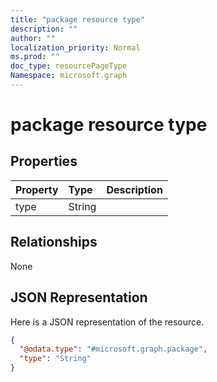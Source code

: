 ```yaml
---
title: "package resource type"
description: ""
author: ""
localization_priority: Normal
ms.prod: ""
doc_type: resourcePageType
Namespace: microsoft.graph
---
```



# package resource type



## Properties
|Property|Type|Description|
|:---|:---|:---|
|type|String||

## Relationships
None

## JSON Representation
Here is a JSON representation of the resource.
<!-- {
  "blockType": "resource",
  "@odata.type": "microsoft.graph.package"
}
-->
``` json
{
  "@odata.type": "#microsoft.graph.package",
  "type": "String"
}
```

